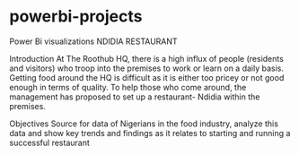 # powerbi-projects
Power Bi visualizations
NDIDIA RESTAURANT

Introduction
At The Roothub HQ, there is a high influx of people (residents and
visitors) who troop into the premises to work or learn on a daily
basis. Getting food around the HQ is difficult as it is either too
pricey or not good enough in terms of quality.
To help those who come around, the management has proposed
to set up a restaurant- Ndidia within the premises.


Objectives
Source for data of Nigerians in the food industry, analyze this data
and show key trends and findings as it relates to starting and
running a successful restaurant

